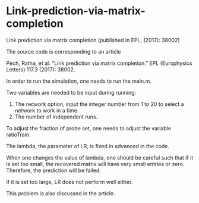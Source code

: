# Link-prediction-via-matrix-completion
Link prediction via matrix completion (published in EPL, (2017): 38002)  

The source code is corresponding to an article 

Pech, Ratha, et al. "Link prediction via matrix completion." EPL (Europhysics Letters) 117.3 (2017): 38002.


In order to run the simulation, one needs to run the main.m. 

Two variables are needed to be input during running:
1) The network option, input the integer number from 1 to 20 to select a network to work in a time. 
2) The number of independent runs. 

To adjust the fraction of probe set, one needs to adjust the variable ratioTrain.

The lambda, the parameter of LR, is fixed in advanced in the code. 

When one changes the value of lambda, one should be careful such that if it is set too small, 
the recovered matrix will have very small entries or zero. Therefore, the prediction will be failed.

If it is set too large, LR does not perform well either. 

This problem is also discussed in the article. 

